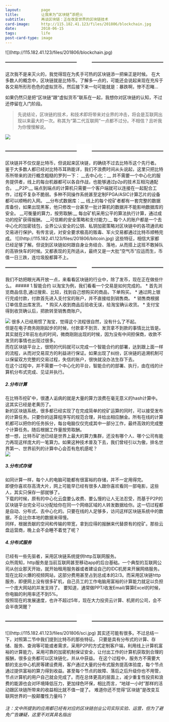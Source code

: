 ```yaml
---
layout:         page
title:          让我来为“区块链”添把火
subtitle:      	再谈区块链：正在改变世界的区块链技术
card-image:		http://115.182.41.123/files/201806/blockchain.jpg
date:           2018-06-15
tags:           life
post-card-type: image
---
```

<link rel="stylesheet" type="text/css" href="{{ "/assets/css/sectors.css" | prepend: site.baseurl }}">
![](http://115.182.41.123/files/201806/blockchain.jpg)
<section style="text-align: center; height: 50px;"><section style="width:48px;height:48px;color:#fff;font-size:16px;line-height:48px;display:inline-block;text-align:center;background-image:url(http://image2.135editor.com/mmbiz_gif/yqVAqoZvDibElUrxgDE4QeKBff3ehKBcxKdGhmMbTCFtF1y4BYviab1IbDHuSvqYyrFUFdicSOrOMABzH2nfYVm0A/0?wx_fmt=gif);background-repeat:no-repeat;background-size:100%;background-position:0;margin:0 auto;background-color:rgb(255,255,255);"><p style="margin:10px;padding:0px;font-size:16px;text-align:center;font-weight:bold;color:#ffffff"><span>1</span></p></section><section style="height:2px;background-color:rgb(34,33,33);margin-top:-26px;"></section></section>
这次我不是来灭火的，我觉得现在为炙手可热的区块链添一把柴正是时候。  
在大多数人的概念中，区块链就是比特币。了解多一点的，可能还会说起来现在充斥于各交易所形形色色的虚拟货币。然后接下来一句可能就是：暴跌啊，惨不忍睹...   

如果仍然只是把“区块链”跟“虚拟货币”联系在一起，我想你对区块链的认知，不过还停留在入门阶段。  
>先说结论，区块链的技术，和技术即将带来对业界的冲击，将会是互联网出现以来最大的一次。称其为“第二代互联网”一点都不过分。不相信？且听我为你慢慢解说。  

![](http://115.182.41.123/files/201806/bc1.jpg)
<section style="text-align: center; height: 50px;"><section style="width:48px;height:48px;color:#fff;font-size:16px;line-height:48px;display:inline-block;text-align:center;background-image:url(http://image2.135editor.com/mmbiz_gif/yqVAqoZvDibElUrxgDE4QeKBff3ehKBcxKdGhmMbTCFtF1y4BYviab1IbDHuSvqYyrFUFdicSOrOMABzH2nfYVm0A/0?wx_fmt=gif);background-repeat:no-repeat;background-size:100%;background-position:0;margin:0 auto;background-color:rgb(255,255,255);"><p style="margin:10px;padding:0px;font-size:16px;text-align:center;font-weight:bold;color:#ffffff"><span>2</span></p></section><section style="height:2px;background-color:rgb(34,33,33);margin-top:-26px;"></section></section>
区块链并不仅仅是比特币，但说起来区块链，的确绕不过去比特币这个先行者。  
鉴于大多数人都已经对比特币耳熟能详，我们不浪费时间从头说起，这里只把比特币所带来的流行概念粗糙的罗列一下：  
__去中心化：__ 并不需要一个中心化的服务提供者，线上的每台机器都可以各自作战，也能够通过p2p的技术互相沟通配合。  
__P2P:__ 端点到端点的计算机只需要一个客户端就可以连接在一起配合工作，过程不复杂不脆弱。多种不同操作系统甚至定制FPGA/ASIC计算芯片的设备都可以顺畅的入网。  
__分布式数据库：__ 线上的每个挖矿者都有一套完整的数据库备份，如果出现黑客，他只修改一台甚至一批计算机的数据并不能影响数据库的安全。  
__可衡量的算力，按劳取酬:__ 每台矿机采用公平的算法执行计算，通过成功的挖矿获得报酬。  
__可信赖的安全策略和支付能力:__ 每个人的账户都是一个去中心化的加密钱包，业界公认安全的公钥、私钥加密策略对区块链中的各项通讯和交易进行保护。有传言说，对安全要求极高的贩毒、军火交易都通过比特币顺畅完成。  
![](http://115.182.41.123/files/201806/bitcoin.jpg)
这些特征，相信大家都已经足够了解。但说到区块链如何跟自身业务结合、落地，从而搭上这班不敢掉队的高铁快车的时候。又都表现的无所适从，最终又是一大批“空气币”应运而生，币值一日三跌，连垃圾股都算不上。   

<section style="text-align: center; height: 50px;"><section style="width:48px;height:48px;color:#fff;font-size:16px;line-height:48px;display:inline-block;text-align:center;background-image:url(http://image2.135editor.com/mmbiz_gif/yqVAqoZvDibElUrxgDE4QeKBff3ehKBcxKdGhmMbTCFtF1y4BYviab1IbDHuSvqYyrFUFdicSOrOMABzH2nfYVm0A/0?wx_fmt=gif);background-repeat:no-repeat;background-size:100%;background-position:0;margin:0 auto;background-color:rgb(255,255,255);"><p style="margin:10px;padding:0px;font-size:16px;text-align:center;font-weight:bold;color:#ffffff"><span>3</span></p></section><section style="height:2px;background-color:rgb(34,33,33);margin-top:-26px;"></section></section>
我们不妨把眼光再开放一点，来看看区块链的行业中，除了发币，现在正在做些什么。  
##### 1.智能合约
以淘宝为例，我们看看一个交易是如何完成的。  
* 首先浏览商品信息,通过搜索、比较，找到自己想购买的商品，下单购买。  
* 通过网上银行完成付款，付款首先进入支付宝的账户，并不直接给到销售商。  
* 销售商根据订单信息出库发货。  
* 购买人收到商品后验收无误，给淘宝确认收货。  
* 支付宝得到收货确认后，把款转至销售商账户。  

![](http://115.182.41.123/files/201806/taobao.jpeg)
很多人已经用惯了淘宝，觉得这个流程很自然，没有什么了不起。  
但是在电子商务刚刚起步的时候，付款拿不到货、发货拿不到款的事情比比皆是。其实就在2年前左右的时间，微商刚刚出现的时候，因为没有中间担保商，收款不发货的事情也出现过很多。  
而在区块链平台上，很短的代码就可以完成一个智能合约的部署，达到跟上面一样的流程，从而对交易双方的利益进行保证。如果出现了纠纷，区块链的追溯机制可以保留双方完整的交易过程，失信的账户，很快就没办法生存下去。  
在这个过程中，并不需要一个中心化的平台，智能合约的部署、执行，由在线的计算机分布式完成、见证并执行。  
##### 2.分布计算
在比特币挖矿中，很遭人诟病的就是大量的算力浪费在毫无意义的hash计算中。这其实已经是老黄历了。  
新的区块链系统，很多都已经实现了在完成简单的挖矿运算的同时，可以接受发布的计算任务。只要你的运算程序写的规范合理，并给出相应酬金。所有在线的计算机都可以把你的任务拆分，每台电脑仅仅完成其中一部分工作，最终高效的完成整个计算任务。随后根据工作量按劳取酬。   
想一想，比特币矿池已经是世界上最大的算力集群，还没有哪个人、哪个公司有能力再现这样庞大的一笔算力。如果这种技术普及下去，我们曾经引以为傲，排名世界第一、世界前列的计算中心会否有危机感呢？  
![](http://115.182.41.123/files/201806/dist.jpg)

##### 3.分布式存储
如同计算一样，每个人的电脑可能都有很富裕的存储，并不一定用得完。  
即便你喜欢存高清大片，网上可能早已经有很多人跟你喜欢看同一部电影，这些人，其实只保存一部就够了。  
下载的时候，原有的中心化云盘要么收费、要么慢的让人无法忍受，而基于P2P的区块链平台完全可以分配给你在同一个网络区域的人转发数据给你。这一切过程都是自动、分布式、去中心化的。只要在线的人足够多，访问这样区块链系统中的数据，不会比你本地的数据来得慢。  
同样，根据贡献的空间和传输的带宽，拿到应得的报酬来代替原有的挖矿。那些云盘运营商，晚上会不会睡不着觉了呢？  

##### 4.分布式服务
已经有一些先驱者，采用区块链系统提供http互联网服务。  
众所周知，http服务是当前互联网甚至移动app的后台基础。一个典型的互联网公司从创业那天开始，就开始租用服务器或者建设自己的IDC机房来开展网络服务。现在比较火爆的视频网站，这部分费用甚至占到总成本的2/3。而采用区块链http服务，即便网上没有很多矿机，自己员工的工作电脑用富裕的计算能力就足以负担一个庞大网站的并发支持了。
要知道，通常做PPT/收发Email/算算Excel的时候，你电脑的利用率还不到5%。  
按照现在的发展速度，也许不超过5年，现在大力投资云计算、机房的公司，会不会半夜哭醒？  

<section style="text-align: center; height: 50px;"><section style="width:48px;height:48px;color:#fff;font-size:16px;line-height:48px;display:inline-block;text-align:center;background-image:url(http://image2.135editor.com/mmbiz_gif/yqVAqoZvDibElUrxgDE4QeKBff3ehKBcxKdGhmMbTCFtF1y4BYviab1IbDHuSvqYyrFUFdicSOrOMABzH2nfYVm0A/0?wx_fmt=gif);background-repeat:no-repeat;background-size:100%;background-position:0;margin:0 auto;background-color:rgb(255,255,255);"><p style="margin:10px;padding:0px;font-size:16px;text-align:center;font-weight:bold;color:#ffffff"><span>4</span></p></section><section style="height:2px;background-color:rgb(34,33,33);margin-top:-26px;"></section></section>
![](http://115.182.41.123/files/201806/sci.jpg)
其实还可能有很多。不过总结一下，对照第二节中我们提到比特币的那些特征。  
只要是具有分布式的计算、存储、服务、查询等可能或者需求，采用P2P的方式定制客户端，利用线上计算机富裕的计算能力，采用可靠的加密机制保证安全，让付出工作的计算机获取到合理的报酬，很多业务都可以区块链化，并从中获益。  
在这个过程中，服务方不需要大额的支出中心机房等建设费用，客户通过大量的分布式服务提高体验度，每个节点通过提供富裕的算力得到收益。甚至每个节点的故障、落后之后升级你也不用管，节点计算机的用户自己就会完成了。而在总体更高的层面上，减少重复性投资和浪费的能源也会对环境降低压力，更加绿色环保，相比而言，“地球一小时”那样的活动跟区块链所带来的收益相比就不值一提了。  
难道你还不觉得“区块链”是改变互联网世界的一股颠覆性力量吗？  

###### 注：文中所提到的应用都已经有对应的区块链创业公司实际实验、运营，但为了避免广告嫌疑，这里不对其具名指出


